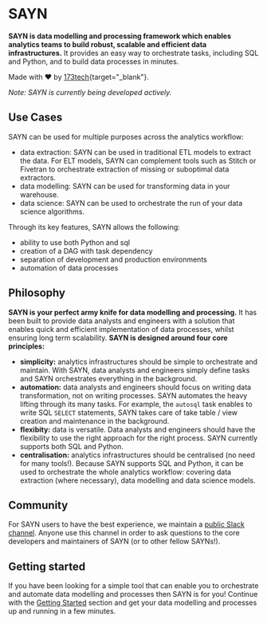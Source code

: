 # SAYN

**SAYN is data modelling and processing framework which enables analytics teams to build robust, scalable and efficient data infrastructures.** It provides an easy way to orchestrate tasks, including SQL and Python, and to build data processes in minutes.

Made with :heart: by [173tech](https://www.173tech.com){target="\_blank"}.

 *Note: SAYN is currently being developed actively.*

## Use Cases

SAYN can be used for multiple purposes across the analytics workflow:

- data extraction: SAYN can be used in traditional ETL models to extract the data. For ELT models, SAYN can complement tools such as Stitch or Fivetran to orchestrate extraction of missing or suboptimal data extractors.
- data modelling: SAYN can be used for transforming data in your warehouse.
- data science: SAYN can be used to orchestrate the run of your data science algorithms.

Through its key features, SAYN allows the following:

- ability to use both Python and sql
- creation of a DAG with task dependency
- separation of development and production environments
- automation of data processes

## Philosophy

**SAYN is your perfect army knife for data modelling and processing.** It has been built to provide data analysts and engineers with a solution that enables quick and efficient implementation of data processes, whilst ensuring long term scalability. **SAYN is designed around four core principles:**

- **simplicity:** analytics infrastructures should be simple to orchestrate and maintain. With SAYN, data analysts and engineers simply define tasks and SAYN orchestrates everything in the background.
- **automation:** data analysts and engineers should focus on writing data transformation, not on writing processes. SAYN automates the heavy lifting through its many tasks. For example, the `autosql` task enables to write SQL `SELECT` statements, SAYN takes care of take table / view creation and maintenance in the background.
- **flexibity:** data is versatile. Data analysts and engineers should have the flexibility to use the right approach for the right process. SAYN currently supports both SQL and Python.
- **centralisation:** analytics infrastructures should be centralised (no need for many tools!). Because SAYN supports SQL and Python, it can be used to orchestrate the whole analytics workflow: covering data extraction (where necessary), data modelling and data science models.

## Community

For SAYN users to have the best experience, we maintain a [public Slack channel](link_to_be_added). Anyone use this channel in order to ask questions to the core developers and maintainers of SAYN (or to other fellow SAYNs!).

## Getting started

If you have been looking for a simple tool that can enable you to orchestrate and automate data modelling and processes then SAYN is for you! Continue with the [Getting Started](getting_started.md) section and get your data modelling and processes up and running in a few minutes.
